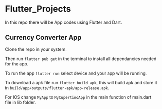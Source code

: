 # Flutter_Projects
In this repo there will be App codes using Flutter and Dart.

## Currency Converter App

Clone the repo in your system.

Then run ```flutter pub get``` in the terminal to install all dependancies needed for the app.

To run the app ```flutter run``` select device and your app will be running.

To download a apk file run ```flutter build apk```, this will build apk and store it in ```build/app/outputs/flutter-apk/app-release.apk```.

For IOS change ```MyApp``` to ```MyCupertinoApp``` in the main function of main.dart file in lib folder.